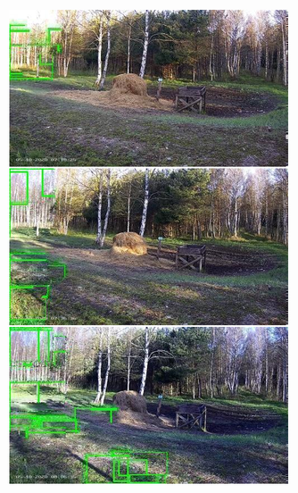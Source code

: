 ![20200510-070531-073536](in/20200510/20200510-070531-073536_0_.jpg)
![20200510-073541-080546](in/20200510/20200510-073541-080546_0_.jpg)
![20200510-080551-083556](in/20200510/20200510-080551-083556_0_.jpg)
